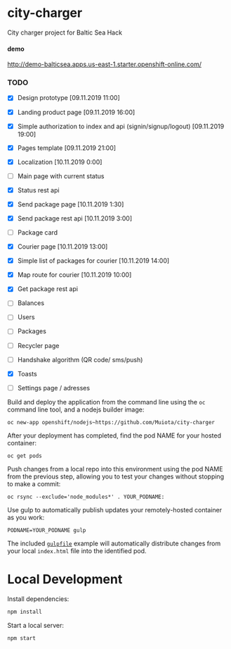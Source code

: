 # city-charger
City charger project for Baltic Sea Hack

#### demo
http://demo-balticsea.apps.us-east-1.starter.openshift-online.com/

### TODO

- [x] Design prototype  [09.11.2019 11:00]
- [x] Landing product page  [09.11.2019 16:00]
- [x] Simple authorization to index and api (signin/signup/logout) [09.11.2019 19:00]
- [x] Pages template [09.11.2019 21:00]
- [x] Localization [10.11.2019 0:00]
- [ ] Main page with current status
- [x] Status rest api
- [x] Send package page [10.11.2019 1:30]
- [x] Send package rest api [10.11.2019 3:00]
- [ ] Package card
- [x] Courier page   [10.11.2019 13:00]
- [x] Simple list of packages for courier  [10.11.2019 14:00]
- [x] Map route for courier  [10.11.2019 10:00]
- [x] Get package rest api
- [ ] Balances
- [ ] Users
- [ ] Packages
- [ ] Recycler page 
- [ ] Handshake algorithm (QR code/ sms/push)
- [x] Toasts
- [ ] Settings page / adresses



Build and deploy the application from the command line using the `oc` command line tool, and a nodejs builder image:

    oc new-app openshift/nodejs~https://github.com/Muiota/city-charger

After your deployment has completed, find the pod NAME for your hosted container:

    oc get pods

Push changes from a local repo into this environment using the pod NAME from the previous step, allowing you to test your changes without stopping to make a commit:

    oc rsync --exclude='node_modules*' . YOUR_PODNAME:

Use gulp to automatically publish updates your remotely-hosted container as you work:

    PODNAME=YOUR_PODNAME gulp

The included [`gulpfile`](https://github.com/Muiota/city-charger/blob/master/gulpfile.js) example will automatically distribute changes from your local `index.html` file into the identified pod.

# Local Development
Install dependencies:

```bash
npm install
```

Start a local server:

```bash
npm start
